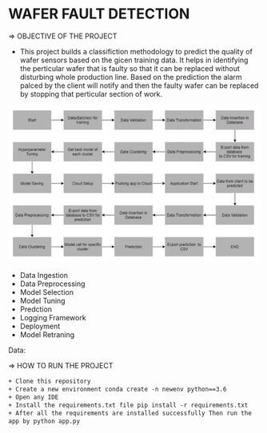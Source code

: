 # WAFER FAULT DETECTION
 => OBJECTIVE OF THE PROJECT
 + This project builds a classifiction methodology to predict the quality of wafer sensors based on the gicen training data. It helps in identifying the perticular wafer that is faulty so that it can be replaced without disturbing whole production line. Based on the prediction the alarm palced by the client will notify and then the faulty wafer can be replaced by stopping that perticular section of work. 
 
 <img src="applicationflow.png">

 
 + Data Ingestion 
 + Data Preprocessing 
 + Model Selection 
 + Model Tuning
 + Predction
 + Logging Framework
 + Deployment 
 + Model Retraning 
 
 Data:
 
 
 
 => HOW TO RUN THE PROJECT
 
    + Clone this repository
    + Create a new environment conda create -n newenv python==3.6
    + Open any IDE
    + Install the requirements.txt file pip install -r requirements.txt
    + After all the requirements are installed successfully Then run the app by python app.py

